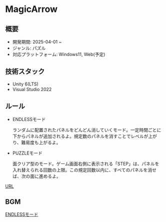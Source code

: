 # MagicArrow

## 概要

- 開発期間: 2025-04-01 ~
- ジャンル: パズル
- 対応プラットフォーム: Windows11, Web(予定)
  
## 技術スタック

- Unity 6(LTS)
- Visual Studio 2022

## ルール

- ENDLESSモード

  ランダムに配置されたパネルをどんどん消していくモード。一定時間ごとに下からパネルが追加されるよ。規定数のパネルを消すことでレベルが上がり、難易度も上がるよ。

- PUZZLEモード

  面クリア型のモード。ゲーム画面右側に表示される「STEP」は、パネルを入れ替えられる回数の上限。この規定回数以内に、すべてのパネルを消せば、次の面に進めるよ。

[URL](https://www.shift.gr.jp/product/mobile/magic/)

## BGM

[ENDLESSモード](https://www.youtube.com/watch?v=XpWKmNMRroU)